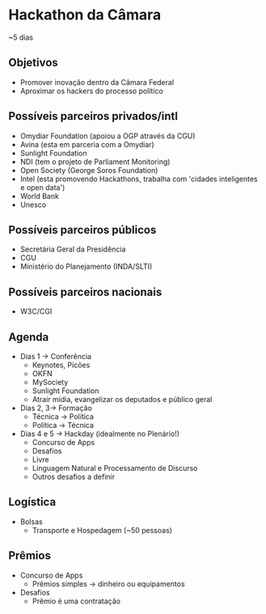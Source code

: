 # Hackathon da Câmara
~5 dias

## Objetivos
* Promover inovação dentro da Câmara Federal
* Aproximar os hackers do processo político

## Possíveis parceiros privados/intl
* Omydiar Foundation (apoiou a OGP através da CGU)
* Avina (esta em parceria com a Omydiar)
* Sunlight Foundation
* NDI (tem o projeto de Parliament Monitoring)
* Open Society (George Soros Foundation)
* Intel (esta promovendo Hackathons, trabalha com 'cidades inteligentes e open data')
* World Bank
* Unesco

## Possíveis parceiros públicos
* Secretária Geral da Presidência
* CGU
* Ministério do Planejamento (INDA/SLTI)

## Possíveis parceiros nacionais
* W3C/CGI

## Agenda
* Dias 1 -> Conferência
	* Keynotes, Picões
	* OKFN
	* MySociety
	* Sunlight Foundation
	* Atrair mídia, evangelizar os deputados e público geral
* Dias 2, 3-> Formação
	* Técnica -> Política
	* Política -> Técnica
* Dias 4 e 5 -> Hackday (idealmente no Plenário!)
	* Concurso de Apps
	* Desafios
	* Livre
	* Linguagem Natural e Processamento de Discurso
	* Outros desafios a definir

## Logística
* Bolsas
	* Transporte e Hospedagem (~50 pessoas)

## Prêmios
* Concurso de Apps
	* Prêmios simples -> dinheiro ou equipamentos
* Desafios
	* Prêmio é uma contratação
